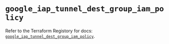# `google_iap_tunnel_dest_group_iam_policy`

Refer to the Terraform Registory for docs: [`google_iap_tunnel_dest_group_iam_policy`](https://registry.terraform.io/providers/hashicorp/google/5.21.0/docs/resources/iap_tunnel_dest_group_iam_policy).
